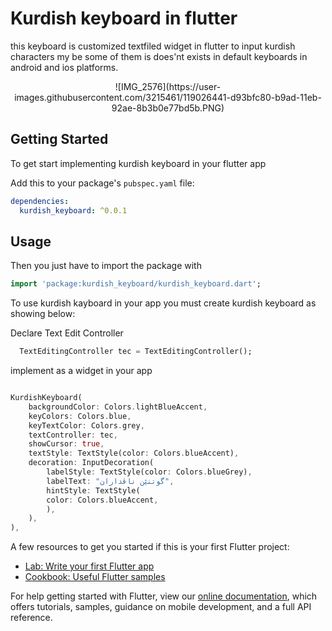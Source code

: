 # Kurdish keyboard in flutter

this keyboard is customized textfiled widget in flutter to input kurdish characters my be some of them is does'nt exists in default keyboards in android and ios platforms.
<p align="center">
![IMG_2576](https://user-images.githubusercontent.com/3215461/119026441-d93bfc80-b9ad-11eb-92ae-8b3b0e77bd5b.PNG)
</p>


## Getting Started

To get start implementing kurdish keyboard in your flutter app
 
Add this to your package's `pubspec.yaml` file:

```yaml
dependencies:
  kurdish_keyboard: ^0.0.1
```

## Usage

Then you just have to import the package with

```dart
import 'package:kurdish_keyboard/kurdish_keyboard.dart';
```

To use kurdish kayboard in your app you must create kurdish keyboard as showing below:

Declare Text Edit Controller 

```dart
  TextEditingController tec = TextEditingController();
```
implement as a widget in your app

```dart

KurdishKeyboard(
    backgroundColor: Colors.lightBlueAccent,
    keyColors: Colors.blue,
    keyTextColor: Colors.grey,
    textController: tec,
    showCursor: true,
    textStyle: TextStyle(color: Colors.blueAccent),
    decoration: InputDecoration(
        labelStyle: TextStyle(color: Colors.blueGrey),
        labelText: "گوتنێن ناڤداران",
        hintStyle: TextStyle(
        color: Colors.blueAccent,
        ),
    ),
),

```



A few resources to get you started if this is your first Flutter project:

- [Lab: Write your first Flutter app](https://flutter.dev/docs/get-started/codelab)
- [Cookbook: Useful Flutter samples](https://flutter.dev/docs/cookbook)

For help getting started with Flutter, view our
[online documentation](https://flutter.dev/docs), which offers tutorials,
samples, guidance on mobile development, and a full API reference.
